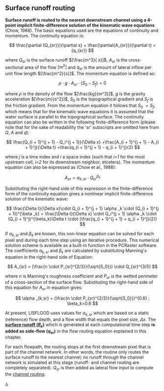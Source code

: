 ## Surface runoff routing

**Surface runoff is routed to the nearest downstream channel using a 4-point implicit finite-difference  solution of the kinematic wave equations** (Chow, 1988). The basic equations used are the equations of
continuity and momentum. The continuity equation is:

$$
\frac{\partial {Q_{sr}}}{\partial x} + \frac{\partial{A_{sr}}}{\partial t} = {q_{sr}}
$$

where $Q_{sr}$ is the surface runoff $[\frac{m^3}{ s}]$, $A_{sr}$  is the cross-sectional area of the flow $[m^2]$ and $q_{sr}$ is the amount of lateral inflow per unit flow length $[\frac{m^2}{s}]$. The momentum equation is defined as:

$$
\rho \cdot g \cdot A_{sr} \cdot (S_0 - S_f) = 0
$$

where $\rho$ is the density of the flow $[\frac{kg}{m^3}]$, $g$ is the gravity acceleration $[\frac{m}{s^2}]$, $S_0$ is the topographical gradient and $S_f$ is the friction gradient. From the momentum equation it follows that $S_0~= S_f$, which means that for the kinematic wave equations it is assumed that the water surface is parallel to the topographical surface. The continuity equation can also be written in the following finite-difference form (please note that for the sake of readability the 'sr' subscripts are omitted here from *Q*, *A* and *q*):

$$
\frac{Q_{i + 1}^{j + 1} - Q_i^{j + 1}}{\Delta x} +\frac{A_{i + 1}^{j + 1} - A_{i + 1}^j}{\Delta t} =\frac{q_{i + 1}^{j + 1} - q_{i + 1}^j}{2}
$$

where *j* is a time index and *i* a space index (such that *i=1* for the most upstream cell, *i=2* for its downstream neighbor, etcetera). The momentum equation can also be expressed as (Chow et al., 1988):

$$
A_{sr} = \alpha_ {k,sr} \cdot Q_{sr}^{\beta _k}
$$

Substituting the right-hand side of this expression in the finite-difference form of the continuity equation gives a nonlinear implicit finite-difference solution of the kinematic wave:

$$
\frac{\Delta t}{\Delta x}\cdot Q_{i + 1}^{j + 1} \alpha _k \cdot (Q_{i + 1}^{j + 1})^{\beta _k} = \frac{\Delta t}{\Delta x} \cdot Q_i^{j + 1} \alpha _k \cdot (Q_{i + 1}^j)^{\beta_k}\Delta t \cdot (\frac{q_{i + 1}^{j + 1} + q_{i + 1}^j}{2})
$$

If $α_{k,sr}$ and $β_k$ are known, this non-linear equation can be solved for each pixel and during each time step using an iterative procedure. This numerical solution scheme is available as a built-in function in the PCRaster software. The coefficients $α_{k,sr}$ and $β_k$ are calculated by substituting Manning's equation in the right-hand side of Equation:

$$
A_{sr} = (\frac{n \cdot P_{sr}^{2/3}}{\sqrt{S_0}}) \cdot Q_{sr}^{3/5}
$$

where *n* is Manning's roughness coefficient and $P_{sr}$ is the wetted perimeter of a cross-section of the surface flow. Substituting the right-hand side of this equation for $A_{sr}$ in equation gives:

$$
\alpha _{k,sr} = (\frac{n \cdot P_{sr}^{2/3}}{\sqrt{S_0}})^{0.6} ; \beta_k=0.6
$$

At present, LISFLOOD uses values for $α_{k,sr}$ which are based on a static (reference) flow depth, and a flow width that equals the pixel size, $\Delta x$. The [**surface runoff ($R_s$)**](https://ec-jrc.github.io/lisflood-model/2_11_stdLISFLOOD_actual-infiltration-and-surface-runoff/) which is generated at each computational time step **is added as side-flow ($q_{sr}$)** in the flow routing equation explained in this chapter. 

For each flowpath, the routing stops at the first downstream pixel that is part of the channel network. In other words, the routine only routes the surface runoff *to* the nearest channel; no runoff *through* the channel network is simulated at this stage (runoff- and channel routing are completely separated). $Q_{sr}$ is then added as lateral flow input to compute the [channel routing](https://ec-jrc.github.io/lisflood-model/2_16_stdLISFLOOD_channel-routing/).

[🔝](#top)
